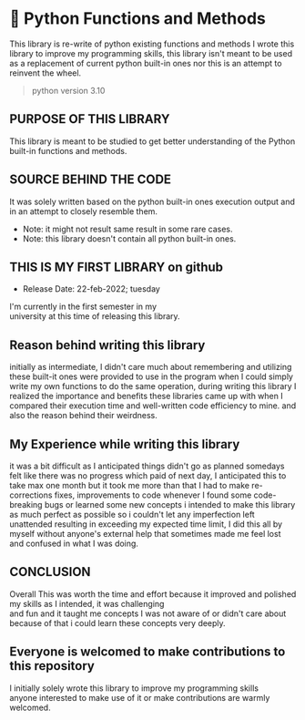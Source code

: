 # 🐍 Python Functions and Methods
This library is re-write of python existing functions and methods
I wrote this library to improve my programming skills, this library
isn't meant to be used as a replacement of current python built-in
ones nor this is an attempt to reinvent the wheel.

> python version 3.10
## PURPOSE OF THIS LIBRARY
This library is meant to be studied to get better
understanding of the Python built-in functions and methods.

## SOURCE BEHIND THE CODE

It was solely written based on the python built-in ones
execution output and in an attempt to closely resemble them.

* Note: it might not result same result in some rare cases.
* Note: this library doesn't contain all python built-in ones.

## THIS IS MY FIRST LIBRARY on github
* Release Date: 22-feb-2022; tuesday

I'm currently in the first semester in my </br>
university at this time of releasing this library. </br>


## Reason behind writing this library
initially as intermediate, I didn't care much about remembering and utilizing
these built-it ones were provided to use in the program when I could simply write
my own functions to do the same operation, during writing this library I realized
the importance and benefits these libraries came up with when I compared their execution
time and well-written code efficiency to mine. and also the reason behind their weirdness.

## My Experience while writing this library
it was a bit difficult as I anticipated things didn't go as planned somedays felt like
there was no progress which paid of next day, I anticipated this to take max one month
but it took me more than that I had to make re-corrections fixes, improvements to code
whenever I found some code-breaking bugs or learned some new concepts i intended to make
this library as much perfect as possible so i couldn't let any imperfection left unattended
resulting in exceeding my expected time limit, I did this all by myself without anyone's
external help that sometimes made me feel lost and confused in what I was doing.


## CONCLUSION
Overall This was worth the time and effort because it improved and polished my skills as I intended, it was challenging </br>
and fun and it taught me concepts I was not aware of or didn't care about because of that i could learn these concepts very deeply.

## Everyone is welcomed to make contributions to this repository
I initially solely wrote this library to improve my programming skills </br>
anyone interested to make use of it or make contributions are warmly welcomed.
